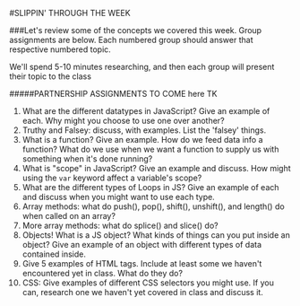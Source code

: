 #SLIPPIN' THROUGH THE WEEK

###Let's review some of the concepts we covered this week.
Group assignments are below. Each numbered group should answer that respective numbered topic.

We'll spend 5-10 minutes researching, and then each group will present their topic to the class

#####PARTNERSHIP ASSIGNMENTS TO COME here
TK


1. What are the different datatypes in JavaScript? Give an example of each. Why might you choose to use one over another?
1. Truthy and Falsey: discuss, with examples. List the 'falsey' things.
1. What is a function? Give an example. How do we feed data info a function? What do we use when we want a function to supply us with something when it's done running?
1. What is "scope" in JavaScript? Give an example and discuss. How might using the `var` keyword affect a variable's scope?
1. What are the different types of Loops in JS? Give an example of each and discuss when you might want to use each type.
1. Array methods: what do push(), pop(), shift(), unshift(), and length() do when called on an array?
1. More array methods: what do splice() and slice() do?
1. Objects! What is a JS object? What kinds of things can you put inside an object? Give an example of an object with different types of data contained inside.
1. Give 5 examples of HTML tags. Include at least some we haven't encountered yet in class. What do they do?
1. CSS: Give examples of different CSS selectors you might use. If you can, research one we haven't yet covered in class and discuss it.
